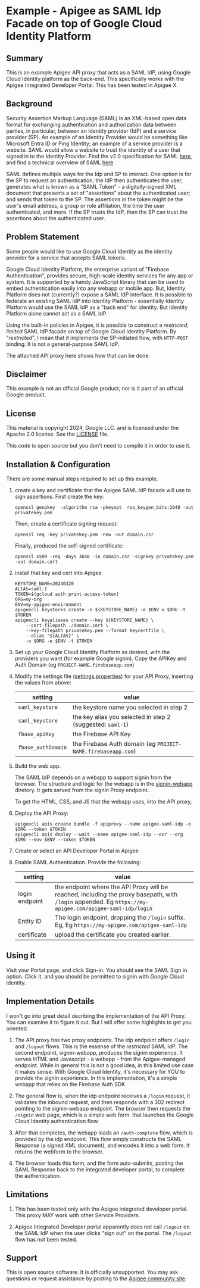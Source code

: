 # Example - Apigee as SAML Idp Facade on top of Google Cloud Identity Platform

## Summary

This is an example Apigee API proxy that acts as a SAML IdP, using Google Cloud Identity platform as the back-end. This specifically works with the Apigee Integrated Developer Portal.  This has been tested in Apigee X.

## Background

Security Assertion Markup Language (SAML) is an XML-based open data format for
exchanging authentication and authorization data between parties, in particular,
between an identity provider (IdP) and a service provider (SP). An example of an
Identity Provider would be something like Microsoft Entra ID or Ping Identity; an
example of a service provider is a website. SAML would allow a website to trust
the identity of a user that signed in to the Identity Provider. Find the v2.0
specification for SAML
[here](https://docs.oasis-open.org/security/saml/v2.0/saml-core-2.0-os.pdf), and
find a technical overview of SAML
[here](https://docs.oasis-open.org/security/saml/Post2.0/sstc-saml-tech-overview-2.0.html)

SAML defines multiple ways for the Idp and SP to interact. One option is for the
SP to request an authentication; the IdP then authenticates the user, generates
what is known as a "SAML Token" - a digitally-signed XML document that presents a
set of "assertions" about the authenticated user; and sends that token to the SP.
The assertions in the token might be the user's email address, a group or role
affiliation, the time the user authenticated, and more. If the SP trusts the IdP,
then the SP can trust the assertions about the authenticated user.

## Problem Statement

Some people would like to use Google Cloud Identity as the identity provider for a
service that accepts SAML tokens.

Google Cloud Identity Platform, the enterprise variant of "Firebase
Authentication", provides secure, high-scale identity services for any app or
system. It is supported by a handy JavaScript library that can be used to embed
authentication easily into any webapp or mobile app. But, Identity Platform does
not (currently?) expose a SAML IdP interface. It is possible to federate an
existing SAML IdP into Identity Platform - essentially Identity Platform would use
the SAML IdP as a "back end" for identity. But Identity Platform alone cannot act
as a SAML IdP.

Using the built-in policies in Apigee, it is possible to construct a _restricted_, _limited_ SAML IdP
facade on top of Google Cloud Identity Platform. By "_restricted_", I mean that it implements the SP-initiated flow, with `HTTP-POST` binding.  It is not a general-purpose SAML IdP.

The attached API proxy here shows how that can be done.

## Disclaimer

This example is not an official Google product, nor is it part of an official Google product.

## License

This material is copyright 2024, Google LLC.
and is licensed under the Apache 2.0 license. See the [LICENSE](LICENSE) file.

This code is open source but you don't need to compile it in order to use it.

## Installation & Configuration

There are some manual steps required to set up this example.

1. create a key and certificate that the Apigee SAML IdP facade will use to sign assertions.
   First create the key:
   ```
   openssl genpkey  -algorithm rsa -pkeyopt  rsa_keygen_bits:2048 -out privatekey.pem
   ```

   Then, create a certificate signing request:
   ```
   openssl req -key privatekey.pem -new -out domain.csr
   ```
   Finally, produced the self-signed certificate:
   ```
   openssl x509 -req -days 3650 -in domain.csr -signkey privatekey.pem -out domain.cert
   ```


2. install that key and cert into Apigee
   ```
   KEYSTORE_NAME=20240320
   ALIAS=saml-1
   TOKEN=$(gcloud auth print-access-token)
   ORG=my-org
   ENV=my-apigee-environment
   apigeecli keystores create -n ${KEYSTORE_NAME} -e $ENV o $ORG -t $TOKEN
   apigeecli keyaliases create --key ${KEYSTORE_NAME} \
       --cert-filepath ./domain.cert \
       --key-filepath privatekey.pem --format keycertfile \
       --alias "${ALIAS}" \
       -o $ORG -e $ENV -t $TOKEN
   ```

3. Set up your Google Cloud Identity Platform as desired, with the providers you want (for example Google signin).
   Copy the APIKey and Auth Domain (eg `PROJECT-NAME.firebaseapp.com`)


4. Modify the settings file
   ([settings.properties](./apiproxy/resources/properties/settings.properties))
   for your API Proxy, inserting the values from above:

   | setting |  value |
   | ------ | ------ |
   | `saml_keystore` | the keystore name you selected in step 2 |
   | `saml_keystore` | the key alias you selected in step 2 (suggested: `saml-1`) |
   | `fbase_apiKey`  | the Firebase API Key |
   | `fbase_authDomain`  | the Firebase Auth domain (eg `PROJECT-NAME.firebaseapp.com`) |


5. Build the web app. 

   The SAML IdP depends on a webapp to support signin from the browser. The structure and logic for the webapp is 
   in the [signin-webapp](./signin-webapp) diretory. It gets served from the signin Proxy endpoint. 
   
   To get the HTML, CSS, and JS that the webapp uses, into the API proxy, 
   
   
5. Deploy the API Proxy:
   ```
   apigeecli apis create bundle -f apiproxy --name apigee-saml-idp -o $ORG --token $TOKEN
   apigeecli apis deploy --wait --name apigee-saml-idp --ovr --org $ORG --env $ENV --token $TOKEN
   ```

6. Create or select an API Developer Portal in Apigee

7. Enable SAML Authentication. Provide the following:

   | setting |  value |
   | ------ | ------ |
   | login endpoint | the endpoint where the API Proxy will be reached, including the proxy basepath, with `/login` appended.  Eg `https://my-apigee.com/apigee-saml-idp/login` |
   | Entity ID | The login endpoint, dropping the `/login` suffix.  Eg,  Eg `https://my-apigee.com/apigee-saml-idp` |
   | certificate  | upload the certificate you created earlier. |




## Using it

Visit your Portal page, and click Sign-in.  You should see the SAML Sign in option.
Click it, and you should be permitted to signin with Google Cloud Identity.


## Implementation Details

I won't go into great detail decribing the implementation of the API Proxy. You can examine it to figure it out.
But I will offer some highlights to get you oriented.

1. The API proxy has two proxy endpoints. The idp endpoint offers `/login` and
   `/logout` flows. This is the essense of the _restricted_ SAML IdP. The second
   endpoint, signin-webapp, produces the signin experience. It serves HTML and
   Javascript - a webapp - from the Apigee-managed endpoint. While in general this
   is not a good idea, in this limited use case it makes sense. With Google Cloud
   Identity, it's necessary for YOU to provide the signin experience. In this
   implementation, it's a simple webapp that relies on the Firebase Auth SDK.

2. The general flow is, when the idp endpoint receives a `/login` request, it
   validates the inbound request, and then responds with a 302 redirect pointing
   to the signin-webapp endpoint. The browser then requests the `/signin` web
   page, which is a simple web form. that launches the Google Cloud Identity
   authentication flow.

3. After that completes, the webapp loads an `/auth-complete` flow, which is
   provided by the idp endpoint.  This flow simply constructs the SAML Response (a
   signed XML document), and encodes it into a web form. It returns the webform to
   the browser.

4. The browser loads this form, and the form auto-submits, posting the SAML
   Response back to the integrated developer portal, to complete the
   authentication.



## Limitations

1. This has been tested only with the Apigee integrated developer portal.  This
   proxy MAY work with other Service Providers.

2. Apigee Integrated Developer portal apparently does not call `/logout` on the
   SAML IdP when the user clicks "sign out" on the portal. The `/logout` flow has
   not been tested.


## Support

This is open source software. It is officially unsupported. You may ask
questions or request assistance by posting to the [Apigee community
site](https://www.googlecloudcommunity.com/gc/Apigee/bd-p/cloud-apigee).
